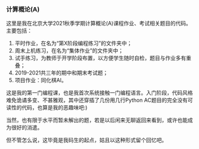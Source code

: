 ### 计算概论(A)
这里是我在北京大学2021秋季学期计算概论(A)课程作业、考试相关题目的代码。主要包括：

1) 平时作业，在名为“第X阶段编程练习”的文件夹中；
2) 周末上机练习，在名为“集体作业”的文件夹中；
3) 试手练习，为教师于开学阶段布置，以方便学生随时自检，题目与作业多有重叠；
4) 2019-2021共三年的期中和期末考试题；
5) 项目作业：同化棋AI。

这是我的第一门编程课，也是我首次系统接触一门编程语言。入门阶段，代码风格难免诡谲多变、不甚雅观，其中还穿插了几份用几行Python AC题目的完全没有可读性的代码，也算是我的恶趣味吧:)

当然，也有限于水平而暂未解出的题，若是以后闲来无聊返回来看到，或许也能成为很好的消遣。

但不管怎么说，这毕竟是我码生的起点，姑且以这种形式留个回忆吧。
